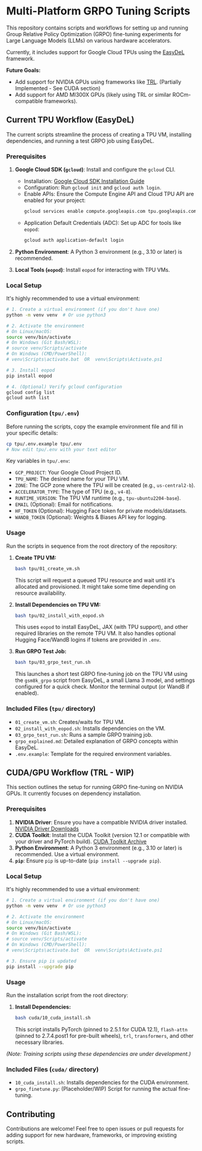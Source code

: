 # Multi-Platform GRPO Tuning Scripts

This repository contains scripts and workflows for setting up and running Group Relative Policy Optimization (GRPO) fine-tuning experiments for Large Language Models (LLMs) on various hardware accelerators.

Currently, it includes support for Google Cloud TPUs using the [EasyDeL](https://github.com/erfanzar/easydel) framework.

**Future Goals:**

*   Add support for NVIDIA GPUs using frameworks like [TRL](https://github.com/huggingface/trl). (Partially Implemented - See CUDA section)
*   Add support for AMD MI300X GPUs (likely using TRL or similar ROCm-compatible frameworks).

## Current TPU Workflow (EasyDeL)

The current scripts streamline the process of creating a TPU VM, installing dependencies, and running a test GRPO job using EasyDeL.

### Prerequisites

1.  **Google Cloud SDK (`gcloud`)**: Install and configure the `gcloud` CLI.
    *   Installation: [Google Cloud SDK Installation Guide](https://cloud.google.com/sdk/docs/install)
    *   Configuration: Run `gcloud init` and `gcloud auth login`.
    *   Enable APIs: Ensure the Compute Engine API and Cloud TPU API are enabled for your project:
        ```bash
        gcloud services enable compute.googleapis.com tpu.googleapis.com --project=YOUR_PROJECT_ID
        ```
    *   Application Default Credentials (ADC): Set up ADC for tools like `eopod`:
        ```bash
        gcloud auth application-default login
        ```

2.  **Python Environment**: A Python 3 environment (e.g., 3.10 or later) is recommended.

3.  **Local Tools (`eopod`)**: Install `eopod` for interacting with TPU VMs.

### Local Setup

It's highly recommended to use a virtual environment:

```bash
# 1. Create a virtual environment (if you don't have one)
python -m venv venv  # Or use python3

# 2. Activate the environment
# On Linux/macOS:
source venv/bin/activate
# On Windows (Git Bash/WSL):
# source venv/Scripts/activate
# On Windows (CMD/PowerShell):
# venv\Scripts\activate.bat  OR  venv\Scripts\Activate.ps1

# 3. Install eopod
pip install eopod

# 4. (Optional) Verify gcloud configuration
gcloud config list
gcloud auth list
```

### Configuration (`tpu/.env`)

Before running the scripts, copy the example environment file and fill in your specific details:

```bash
cp tpu/.env.example tpu/.env
# Now edit tpu/.env with your text editor
```

Key variables in `tpu/.env`:

*   `GCP_PROJECT`: Your Google Cloud Project ID.
*   `TPU_NAME`: The desired name for your TPU VM.
*   `ZONE`: The GCP zone where the TPU will be created (e.g., `us-central2-b`).
*   `ACCELERATOR_TYPE`: The type of TPU (e.g., `v4-8`).
*   `RUNTIME_VERSION`: The TPU VM runtime (e.g., `tpu-ubuntu2204-base`).
*   `EMAIL` (Optional): Email for notifications.
*   `HF_TOKEN` (Optional): Hugging Face token for private models/datasets.
*   `WANDB_TOKEN` (Optional): Weights & Biases API key for logging.

### Usage

Run the scripts in sequence from the root directory of the repository:

1.  **Create TPU VM:**
    ```bash
    bash tpu/01_create_vm.sh
    ```
    This script will request a queued TPU resource and wait until it's allocated and provisioned. It might take some time depending on resource availability.

2.  **Install Dependencies on TPU VM:**
    ```bash
    bash tpu/02_install_with_eopod.sh
    ```
    This uses `eopod` to install EasyDeL, JAX (with TPU support), and other required libraries on the remote TPU VM. It also handles optional Hugging Face/WandB logins if tokens are provided in `.env`.

3.  **Run GRPO Test Job:**
    ```bash
    bash tpu/03_grpo_test_run.sh
    ```
    This launches a short test GRPO fine-tuning job on the TPU VM using the `gsm8k_grpo` script from EasyDeL, a small Llama 3 model, and settings configured for a quick check. Monitor the terminal output (or WandB if enabled).

### Included Files (`tpu/` directory)

*   `01_create_vm.sh`: Creates/waits for TPU VM.
*   `02_install_with_eopod.sh`: Installs dependencies on the VM.
*   `03_grpo_test_run.sh`: Runs a sample GRPO training job.
*   `grpo_explained.md`: Detailed explanation of GRPO concepts within EasyDeL.
*   `.env.example`: Template for the required environment variables.

## CUDA/GPU Workflow (TRL - WIP)

This section outlines the setup for running GRPO fine-tuning on NVIDIA GPUs. It currently focuses on dependency installation.

### Prerequisites

1.  **NVIDIA Driver**: Ensure you have a compatible NVIDIA driver installed. [NVIDIA Driver Downloads](https://www.nvidia.com/Download/index.aspx)
2.  **CUDA Toolkit**: Install the CUDA Toolkit (version 12.1 or compatible with your driver and PyTorch build). [CUDA Toolkit Archive](https://developer.nvidia.com/cuda-toolkit-archive)
3.  **Python Environment**: A Python 3 environment (e.g., 3.10 or later) is recommended. Use a virtual environment.
4.  **`pip`**: Ensure `pip` is up-to-date (`pip install --upgrade pip`).

### Local Setup

It's highly recommended to use a virtual environment:

```bash
# 1. Create a virtual environment (if you don't have one)
python -m venv venv  # Or use python3

# 2. Activate the environment
# On Linux/macOS:
source venv/bin/activate
# On Windows (Git Bash/WSL):
# source venv/Scripts/activate
# On Windows (CMD/PowerShell):
# venv\Scripts\activate.bat  OR  venv\Scripts\Activate.ps1

# 3. Ensure pip is updated
pip install --upgrade pip
```

### Usage

Run the installation script from the root directory:

1.  **Install Dependencies:**
    ```bash
    bash cuda/10_cuda_install.sh
    ```
    This script installs PyTorch (pinned to 2.5.1 for CUDA 12.1), `flash-attn` (pinned to 2.7.4.post1 for pre-built wheels), `trl`, `transformers`, and other necessary libraries.

*(Note: Training scripts using these dependencies are under development.)*

### Included Files (`cuda/` directory)

*   `10_cuda_install.sh`: Installs dependencies for the CUDA environment.
*   `grpo_finetune.py`: (Placeholder/WIP) Script for running the actual fine-tuning.

## Contributing

Contributions are welcome! Feel free to open issues or pull requests for adding support for new hardware, frameworks, or improving existing scripts. 